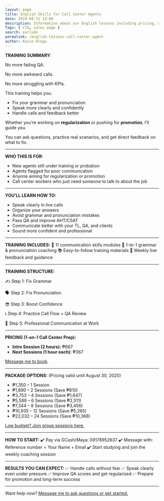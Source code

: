 ```yaml
--- 
layout: page 
title: English Skills for Call Center Agents
date: 2019-08-31 13:00
description: Information about our English lessons including pricing, modules, and how to enroll.
Tags: [ CTA, sales page ]
search: exclude
permalink: /english-lessons-call-center-agent
author: Kevin Olega 
--- 
```


**TRAINING SUMMARY:**

No more failing QA.

No more awkward calls.

No more struggling with KPIs.

This training helps you:

* Fix your grammar and pronunciation
* Speak more clearly and confidently
* Handle calls and feedback better

Whether you’re working on **regularization** or pushing for **promotion**, I’ll guide you.

You can ask questions, practice real scenarios, and get direct feedback on what to fix.

---

**WHO THIS IS FOR:**

* New agents still under training or probation
* Agents flagged for poor communication
* Anyone aiming for regularization or promotion
* Call center workers who just need someone to talk to about the job

---

**YOU’LL LEARN HOW TO:**

* Speak clearly in live calls
* Organize your answers
* Avoid grammar and pronunciation mistakes
* Pass QA and improve AHT/CSAT
* Communicate better with your TL, QA, and clients
* Sound more confident and professional

---

**TRAINING INCLUDES:**
📖 11 communication skills modules
📱 1-to-1 grammar & pronunciation coaching
📚 Easy-to-follow training materials
💬 Weekly live feedback and guidance

---

**TRAINING STRUCTURE:**

✍️ Step 1: Fix Grammar

🗣️ Step 2: Fix Pronunciation

😎 Step 3: Boost Confidence

📞 Step 4: Practice Call Flow + QA Review

💼 Step 5: Professional Communication at Work

---

**PRICING (1-on-1 Call Center Prep):**

<ul> 
  <li><strong>Intro Session (2 hours):</strong> ₱667</li> 
  <li><strong>Next Sessions (1 hour each):</strong> ₱367</li> 
</ul>  
<a href="https://www.facebook.com/callcentertrainingtips">Message me to book</a>.

---

**PACKAGE OPTIONS:**
(Pricing valid until August 30, 2025)

* ₱1,350 – 1 Session
* ₱1,890 – 2 Sessions (Save ₱810)
* ₱3,753 – 4 Sessions (Save ₱1,647)
* ₱5,589 – 6 Sessions (Save ₱2,511)
* ₱7,344 – 8 Sessions (Save ₱3,456)
* ₱10,935 – 12 Sessions (Save ₱5,265)
* ₱22,032 – 24 Sessions (Save ₱10,368)

<a href="https://callcentertrainingtips.com/group-sessions">Low budget? Join group sessions here.</a>

---

**HOW TO START:**
✔️ Pay via GCash/Maya: 09178952637
✔️ Message with: Reference number + Your Name + Email
✔️ Start studying and join the weekly coaching session

---

**RESULTS YOU CAN EXPECT:**
✅ Handle calls without fear
✅ Speak clearly even under pressure
✅ Improve QA scores and get regularized
✅ Prepare for promotion and long-term success

---

Want help now? <a href="https://www.facebook.com/callcentertrainingtips">Message me to ask questions or get started.</a>

